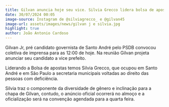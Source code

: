 ```yaml
---
title: Gilvan anuncia hoje seu vice. Silvia Grecco lidera bolsa de apostas
date: 30/07/2024 00:05
image-source: Instagram de @silviagrecco_ e @gilvan45
image-url: assets/images/news/gilvan j e silvia.jpg
highlight: true
author: João Antonio Cardoso
---
```


Gilvan Jr, pré candidato governista de Santo André pelo PSDB convocou coletiva de imprensa para as 12:00 de hoje. Na reunião Gilvan projeta anunciar seu candidato a vice prefeito.

Liderando a Bolsa de apostas temos Silvia Grecco, que ocupou em Santo André e em São Paulo a secretaria municipais voltadas ao direito das pessoas com deficiência. 

Silvia traz o componente da diversidade de gênero e inclinação para a chapa de Gilvan, contudo, o anúncio oficial ocorrerá no almoço e a oficialização será na convenção agendada para a quarta feira.